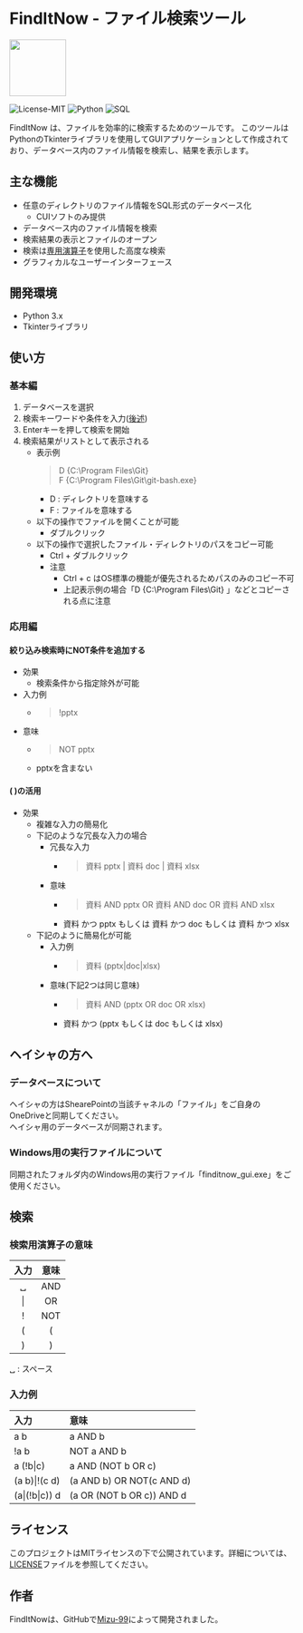 #  FindItNow - ファイル検索ツール 

<img src=icon.ico width=100>

![License-MIT](https://img.shields.io/badge/license-MIT-blue.svg?style=flat)
![Python](https://custom-icon-badges.herokuapp.com/badge/Python-3572A5.svg?logo=Python&logoColor=white)
![SQL](https://custom-icon-badges.herokuapp.com/badge/SQL-e38c00.svg?logo=SQL&logoColor=white)

FindItNow は、ファイルを効率的に検索するためのツールです。
このツールはPythonのTkinterライブラリを使用してGUIアプリケーションとして作成されており、データベース内のファイル情報を検索し、結果を表示します。

## 主な機能
- 任意のディレクトリのファイル情報をSQL形式のデータベース化
    - CUIソフトのみ提供
- データベース内のファイル情報を検索
- 検索結果の表示とファイルのオープン
- 検索は[専用演算子](#検索)を使用した高度な検索
- グラフィカルなユーザーインターフェース

## 開発環境
- Python 3.x
- Tkinterライブラリ

## 使い方
### 基本編
1. データベースを選択
2. 検索キーワードや条件を入力([後述](#検索))
3. Enterキーを押して検索を開始
4. 検索結果がリストとして表示される
    - 表示例
        > D {C:\Program Files\Git}  
        > F {C:\Program Files\Git\git-bash.exe}
        - D : ディレクトリを意味する
        - F : ファイルを意味する
    - 以下の操作でファイルを開くことが可能
        - ダブルクリック
    - 以下の操作で選択したファイル・ディレクトリのパスをコピー可能
        - Ctrl + ダブルクリック
        - 注意
            - Ctrl + c はOS標準の機能が優先されるためパスのみのコピー不可
            - 上記表示例の場合「D {C:\Program Files\Git} 」などとコピーされる点に注意

### 応用編
#### 絞り込み検索時にNOT条件を追加する
- 効果
  - 検索条件から指定除外が可能
- 入力例
  - > !pptx
- 意味
  - > NOT pptx
  - pptxを含まない

#### ( )の活用
- 効果
  - 複雑な入力の簡易化
  - 下記のような冗長な入力の場合
    - 冗長な入力
      - > 資料 pptx | 資料 doc | 資料 xlsx
    - 意味
      - > 資料 AND pptx OR 資料 AND doc OR 資料 AND xlsx
      - 資料 かつ pptx もしくは 資料 かつ doc もしくは 資料 かつ xlsx
  - 下記のように簡易化が可能 
    - 入力例
      - > 資料 (pptx|doc|xlsx)
    - 意味(下記2つは同じ意味)
      - > 資料 AND (pptx OR doc OR xlsx)
      - 資料 かつ (pptx もしくは doc もしくは xlsx)

## ヘイシャの方へ
### データベースについて
ヘイシャの方はShearePointの当該チャネルの「ファイル」をご自身のOneDriveと同期してください。  
ヘイシャ用のデータベースが同期されます。

### Windows用の実行ファイルについて
同期されたフォルダ内のWindows用の実行ファイル「finditnow_gui.exe」をご使用ください。

## 検索
### 検索用演算子の意味

| 入力 | 意味 |
| :--: | :--: |
| ␣    | AND  |
| \|   | OR   |
| !    | NOT  |
| (    | (    |
| )    | )    |

␣ : スペース

### 入力例

| 入力           | 意味                      |
| :-             | :-                        |
| a b            | a AND b                   |
| !a b           | NOT a AND b               |
| a (!b\|c)      | a AND (NOT b OR c)        |
| (a b)\|!(c d)  | (a AND b) OR NOT(c AND d) |
| (a\|(!b\|c)) d | (a OR (NOT b OR c)) AND d |

## ライセンス
このプロジェクトはMITライセンスの下で公開されています。詳細については、[LICENSE][LICENSE]ファイルを参照してください。

[LICENSE]: https://github.com/mizu-99/FindItNow/blob/master/LICENSE


## 作者
FindItNowは、GitHubで[Mizu-99][Mizu-99]によって開発されました。

[Mizu-99]: https://github.com/mizu-99
